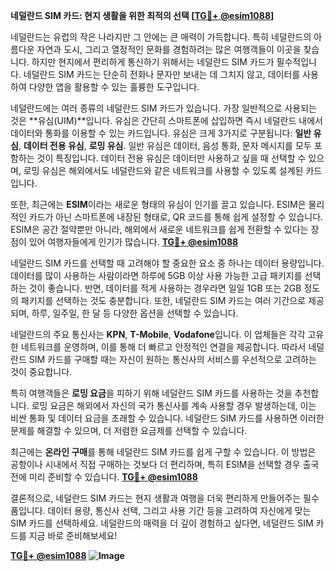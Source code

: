 **네덜란드 SIM 카드: 현지 생활을 위한 최적의 선택 [[TG💪+ @esim1088](https://t.me/s/esim1088)]**

네덜란드는 유럽의 작은 나라지만 그 안에는 큰 매력이 가득합니다. 특히 네덜란드의 아름다운 자연과 도시, 그리고 열정적인 문화를 경험하려는 많은 여행객들이 이곳을 찾습니다. 하지만 현지에서 편리하게 통신하기 위해서는 네덜란드 SIM 카드가 필수적입니다. 네덜란드 SIM 카드는 단순히 전화나 문자만 보내는 데 그치지 않고, 데이터를 사용하여 다양한 앱을 활용할 수 있는 훌륭한 도구입니다.

네덜란드에는 여러 종류의 네덜란드 SIM 카드가 있습니다. 가장 일반적으로 사용되는 것은 **유심(UIM)**입니다. 유심은 간단히 스마트폰에 삽입하면 즉시 네덜란드 내에서 데이터와 통화를 이용할 수 있는 카드입니다. 유심은 크게 3가지로 구분됩니다: **일반 유심**, **데이터 전용 유심**, **로밍 유심**. 일반 유심은 데이터, 음성 통화, 문자 메시지를 모두 포함하는 것이 특징입니다. 데이터 전용 유심은 데이터만 사용하고 싶을 때 선택할 수 있으며, 로밍 유심은 해외에서도 네덜란드와 같은 네트워크를 사용할 수 있도록 설계된 카드입니다.

또한, 최근에는 **ESIM**이라는 새로운 형태의 유심이 인기를 끌고 있습니다. ESIM은 물리적인 카드가 아닌 스마트폰에 내장된 형태로, QR 코드를 통해 쉽게 설정할 수 있습니다. ESIM은 공간 절약뿐만 아니라, 해외에서 새로운 네트워크를 쉽게 전환할 수 있다는 장점이 있어 여행자들에게 인기가 많습니다. **[TG💪+ @esim1088](https://t.me/s/esim1088)**

네덜란드 SIM 카드를 선택할 때 고려해야 할 중요한 요소 중 하나는 데이터 용량입니다. 데이터를 많이 사용하는 사람이라면 하루에 5GB 이상 사용 가능한 고급 패키지를 선택하는 것이 좋습니다. 반면, 데이터를 적게 사용하는 경우라면 일일 1GB 또는 2GB 정도의 패키지를 선택하는 것도 충분합니다. 또한, 네덜란드 SIM 카드는 여러 기간으로 제공되며, 하루, 일주일, 한 달 등 다양한 옵션을 선택할 수 있습니다.

네덜란드의 주요 통신사는 **KPN**, **T-Mobile**, **Vodafone**입니다. 이 업체들은 각각 고유한 네트워크를 운영하며, 이를 통해 더 빠르고 안정적인 연결을 제공합니다. 따라서 네덜란드 SIM 카드를 구매할 때는 자신이 원하는 통신사의 서비스를 우선적으로 고려하는 것이 중요합니다.

특히 여행객들은 **로밍 요금**을 피하기 위해 네덜란드 SIM 카드를 사용하는 것을 추천합니다. 로밍 요금은 해외에서 자신의 국가 통신사를 계속 사용할 경우 발생하는데, 이는 비싼 통화 및 데이터 요금을 초래할 수 있습니다. 네덜란드 SIM 카드를 사용하면 이러한 문제를 해결할 수 있으며, 더 저렴한 요금제를 선택할 수 있습니다.

최근에는 **온라인 구매**를 통해 네덜란드 SIM 카드를 쉽게 구할 수 있습니다. 이 방법은 공항이나 시내에서 직접 구매하는 것보다 더 편리하며, 특히 ESIM을 선택할 경우 출국 전에 미리 준비할 수 있습니다. **[TG💪+ @esim1088](https://t.me/s/esim1088)**

결론적으로, 네덜란드 SIM 카드는 현지 생활과 여행을 더욱 편리하게 만들어주는 필수품입니다. 데이터 용량, 통신사 선택, 그리고 사용 기간 등을 고려하여 자신에게 맞는 SIM 카드를 선택하세요. 네덜란드의 매력을 더 깊이 경험하고 싶다면, 네덜란드 SIM 카드를 지금 바로 준비해보세요! 

**[TG💪+ @esim1088](https://t.me/s/esim1088) ![Image](https://i.postimg.cc/Y0z9fWf4/image.png)**